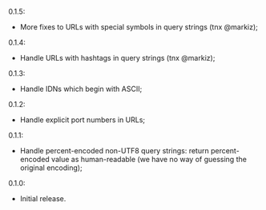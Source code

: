0.1.5:

* More fixes to URLs with special symbols in query strings (tnx @markiz);

0.1.4:

* Handle URLs with hashtags in query strings (tnx @markiz);

0.1.3:

* Handle IDNs which begin with ASCII;

0.1.2:

* Handle explicit port numbers in URLs;

0.1.1:

* Handle percent-encoded non-UTF8 query strings: return
percent-encoded value as human-readable (we have no way of guessing the original encoding);

0.1.0:

* Initial release.
